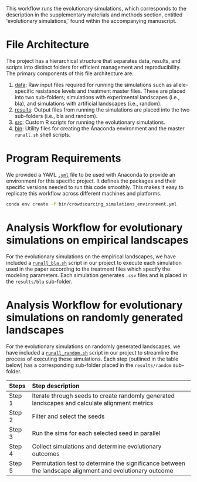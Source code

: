This workflow runs the evolutionary simulations, which corresponds to the description in the supplementary materials and methods section, entitled 'evolutionary simulations,' found within the accompanying manuscript. 

# File Architecture
The project has a hierarchical structure that separates data, results, and scripts into distinct folders for efficient management and reproducibility. The primary components of this file architecture are:

1. [data](https://github.com/livkosterlitz/crowdsourcing/tree/main/simulations/data): Raw input files required for running the simulations such as allele-specific resistance levels and treatment master files. These are placed into two sub-folders; simulations with experimental landscapes (i.e., bla), and simulations with artificial landscapes (i.e., random). 
2. [results](https://github.com/livkosterlitz/crowdsourcing/tree/main/simulations/results): Output files from running the simulations are placed into the two sub-folders (i.e., bla and random).
3. [src](https://github.com/livkosterlitz/crowdsourcing/tree/main/simulations/src): Custom R scripts for running the evolutionary simulations.
4. [bin](https://github.com/livkosterlitz/crowdsourcing/tree/main/simulations/bin): Utility files for creating the Anaconda environment and the master ```runall.sh``` shell scripts.

# Program Requirements
We provided a YAML [```.yml```](https://github.com/livkosterlitz/crowdsourcing/blob/main/simulations/bin/crowdsourcing_simulations_environment.yml) file to be used with Anaconda to provide an environment for this specific project. It defines the packages and their specific versions needed to run this code smoothly. This makes it easy to replicate this workflow across different machines and platforms. 

```bash
conda env create -f bin/crowdsourcing_simulations_environment.yml
```

# Analysis Workflow for evolutionary simulations on empirical landscapes
For the evolutionary simulations on the empirical landscapes, we have included a [```runall_bla.sh```](https://github.com/livkosterlitz/crowdsourcing/blob/main/simulations/bin/runall_bla.sh) script in our project to execute each simulation used in the paper according to the treatment files which specify the modeling parameters. Each simulation generates ```.csv``` files and is placed in the ```results/bla``` sub-folder. 

# Analysis Workflow for evolutionary simulations on randomly generated landscapes
For the evolutionary simulations on randomly generated landscapes, we have included a [```runall_random.sh```](https://github.com/livkosterlitz/crowdsourcing/blob/main/competition_analysis/bin/runall_random.sh) script in our project to streamline the process of executing these simulations. Each step (outlined in the table below) has a corresponding sub-folder placed in the ```results/random``` sub-folder. 

|Steps| Step description |
| :--- | :--- | 
| Step 1 | Iterate through seeds to create randomly generated landscapes and calculate alignment metrics| 
| Step 2 | Filter and select the seeds| 
| Step 3 | Run the sims for each selected seed in parallel |
| Step 4 | Collect simulations and determine evolutionary outcomes |
| Step 5 | Permutation test to determine the significance between the landscape alignment and evolutionary outcome|

